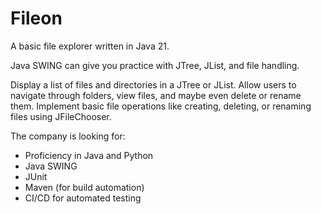 # Fileon

A basic file explorer written in Java 21.

Java SWING can give you practice with JTree, JList, and file handling.

Display a list of files and directories in a JTree or JList.
Allow users to navigate through folders, view files, and maybe even delete or rename them.
Implement basic file operations like creating, deleting, or renaming files using JFileChooser.

The company is looking for:

* Proficiency in Java and Python
* Java SWING
* JUnit
* Maven (for build automation)
* CI/CD for automated testing
